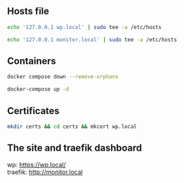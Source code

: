 ## Hosts file
```bash
echo '127.0.0.1 wp.local' | sudo tee -a /etc/hosts
```
```bash
echo '127.0.0.1 monitor.local' | sudo tee -a /etc/hosts
```

## Containers
```bash
docker compose down --remove-orphans
```
```bash
docker-compose up -d
```

## Certificates
```bash
mkdir certs && cd certs && mkcert wp.local
```

## The site and traefik dashboard
wp: https://wp.local/  
traefik: http://monitor.local  
